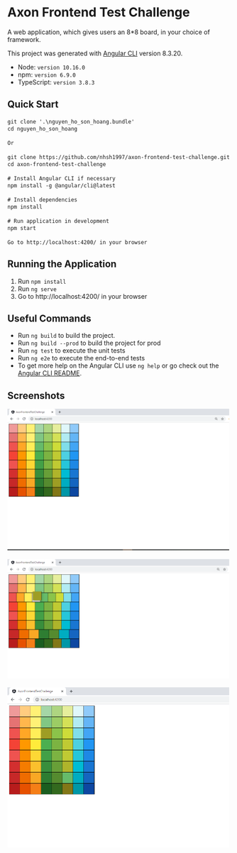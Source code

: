 # Axon Frontend Test Challenge
A web application, which gives users an 8*8 board, in your choice of framework.

This project was generated with [Angular CLI](https://github.com/angular/angular-cli) version 8.3.20.
* Node: `version 10.16.0`
* npm: `version 6.9.0`
* TypeScript: `version 3.8.3`

## Quick Start

```
git clone '.\nguyen_ho_son_hoang.bundle'
cd nguyen_ho_son_hoang

Or

git clone https://github.com/nhsh1997/axon-frontend-test-challenge.git
cd axon-frontend-test-challenge

# Install Angular CLI if necessary
npm install -g @angular/cli@latest

# Install dependencies
npm install

# Run application in development
npm start

Go to http://localhost:4200/ in your browser 
```

## Running the Application
1. Run `npm install`
1. Run `ng serve`
1. Go to http://localhost:4200/ in your browser 

## Useful Commands
* Run `ng build` to build the project.
* Run `ng build --prod` to build the project for prod
* Run `ng test` to execute the unit tests
* Run `ng e2e` to execute the end-to-end tests
* To get more help on the Angular CLI use `ng help` or go check out the [Angular CLI README](https://github.com/angular/angular-cli/blob/master/README.md).

## Screenshots
<img width="500" src="src//assets/images/screenshots/capture1.png" border="0" />
<br /><br />
<img width="500" src="src/assets/images/screenshots/capture2.png" border="0" />
<br /><br />
<img width="500" src="src/assets/images/screenshots/capture3.png" border="0" />
